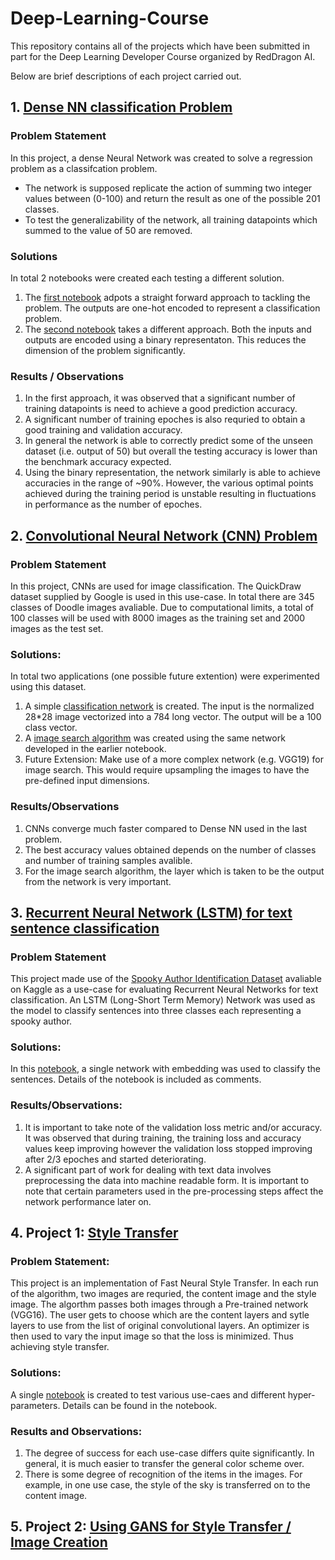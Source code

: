 # Deep-Learning-Course

This repository contains all of the projects which have been submitted in part for the Deep Learning Developer Course organized by RedDragon AI.

Below are brief descriptions of each project carried out.

## 1. [Dense NN classification Problem](https://github.com/limpin87/Deep-Learning-Course/tree/master/DenseNN_Project)

### Problem Statement
In this project, a dense Neural Network was created to solve a regression problem as a classifcation problem.
- The network is supposed replicate the action of summing two integer values between (0-100) and return the result as one of the possible 201 classes.
- To test the generalizability of the network, all training datapoints which summed to the value of 50 are removed.

### Solutions
In total 2 notebooks were created each testing a different solution.
1. The [first notebook](https://github.com/limpin87/Deep-Learning-Course/blob/master/DenseNN_Project/Project%201.ipynb) adpots a straight forward approach to tackling the problem. The outputs are one-hot encoded to represent a classification problem. 
2. The [second notebook](https://github.com/limpin87/Deep-Learning-Course/blob/master/DenseNN_Project/Project%201_binary_rep.ipynb) takes a different approach. Both the inputs and outputs are encoded using a binary representaton. This reduces the dimension of the problem significantly.

### Results / Observations
1. In the first approach, it was observed that a significant number of training datapoints is need to achieve a good prediction accuracy. 
2. A significant number of training epoches is also requried to obtain a good training and validation accuracy.
3. In general the network is able to correctly predict some of the unseen dataset (i.e. output of 50) but overall the testing accuracy is lower than the benchmark accuracy expected.
4. Using the binary representation, the network similarly is able to achieve accuracies in the range of ~90%. However, the various optimal points achieved during the training period is unstable resulting in fluctuations in performance as the number of epoches.

## 2. [Convolutional Neural Network (CNN) Problem](https://github.com/limpin87/Deep-Learning-Course/tree/master/CNN_Project)

### Problem Statement
In this project, CNNs are used for image classification. The QuickDraw dataset supplied by Google is used in this use-case.
In total there are 345 classes of Doodle images avaliable. Due to computational limits, a total of 100 classes will be used with 8000 images as the training set and 2000 images as the test set.

### Solutions:
In total two applications (one possible future extention) were experimented using this dataset.
1. A simple [classification network](https://github.com/limpin87/Deep-Learning-Course/blob/master/CNN_Project/CNN_google_doodle_Batch_norm.ipynb) is created. The input is the normalized 28*28 image vectorized into a 784 long vector. The output will be a 100 class vector. 
2. A [image search algorithm](https://github.com/limpin87/Deep-Learning-Course/blob/master/CNN_Project/Image_Retrieval_for_QuickDraw_CNN.ipynb) was created using the same network developed in the earlier notebook.
3. Future Extension: Make use of a more complex network (e.g. VGG19) for image search. This would require upsampling the images to have the pre-defined input dimensions.

### Results/Observations
1. CNNs converge much faster compared to Dense NN used in the last problem. 
2. The best accuracy values obtained depends on the number of classes and number of training samples avalible.
3. For the image search algorithm, the layer which is taken to be the output from the network is very important. 

## 3. [Recurrent Neural Network (LSTM) for text sentence classification](https://github.com/limpin87/Deep-Learning-Course/tree/master/RNN_Project)

### Problem Statement
This project made use of the [Spooky Author Identification Dataset](https://www.kaggle.com/c/spooky-author-identification) avaliable on Kaggle as a use-case for evaluating Recurrent Neural Networks for text classification. An LSTM (Long-Short Term Memory) Network was used as the model to classify sentences into three classes each representing a spooky author.

### Solutions:
In this [notebook](https://github.com/limpin87/Deep-Learning-Course/blob/master/RNN_Project/Kaggle_horror_classification_Embedding.ipynb), a single network with embedding was used to classify the sentences. Details of the notebook is included as comments.

### Results/Observations:
1. It is important to take note of the validation loss metric and/or accuracy. It was observed that during training, the training loss and accuracy values keep improving however the validation loss stopped improving after 2/3 epoches and started deteriorating. 
2. A significant part of work for dealing with text data involves preprocessing the data into machine readable form. It is important to note that certain parameters used in the pre-processing steps affect the network performance later on.

## 4. Project 1: [Style Transfer](https://github.com/limpin87/Deep-Learning-Course/tree/master/Project1_StyleTransfer)

### Problem Statement:
This project is an implementation of Fast Neural Style Transfer. In each run of the algorithm, two images are requried, the content image and the style image. The algorthm passes both images through a Pre-trained network (VGG16). The user gets to choose which are the content layers and sytle layers to use from the list of original convolutional layers. An optimizer is then used to vary the input image so that the loss is minimized. Thus achieving style transfer.

### Solutions:
A single [notebook](https://github.com/limpin87/Deep-Learning-Course/blob/master/Project1_StyleTransfer/Style_transfer_VGG16.ipynb) is created to test various use-caes and different hyper-parameters. Details can be found in the notebook.

### Results and Observations:
1. The degree of success for each use-case differs quite significantly. In general, it is much easier to transfer the general color scheme over. 
2. There is some degree of recognition of the items in the images. For example, in one use case, the style of the sky is transferred on to the content image. 

## 5. Project 2: [Using GANS for Style Transfer / Image Creation](https://github.com/limpin87/Deep-Learning-Course/tree/master/Project2_GANs)

### 